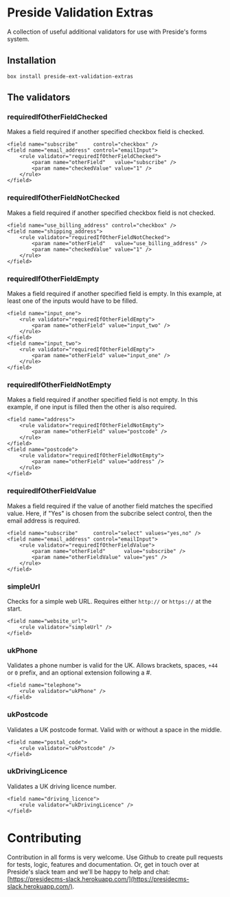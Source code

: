 # Preside Validation Extras

A collection of useful additional validators for use with Preside's forms system.


## Installation

```box install preside-ext-validation-extras```


## The validators

### requiredIfOtherFieldChecked

Makes a field required if another specified checkbox field is checked.

```
<field name="subscribe"     control="checkbox" />
<field name="email_address" control="emailInput">
	<rule validator="requiredIfOtherFieldChecked">
		<param name="otherField"   value="subscribe" />
		<param name="checkedValue" value="1" />
	</rule>
</field>
```

### requiredIfOtherFieldNotChecked

Makes a field required if another specified checkbox field is not checked.

```
<field name="use_billing_address" control="checkbox" />
<field name="shipping_address">
	<rule validator="requiredIfOtherFieldNotChecked">
		<param name="otherField"   value="use_billing_address" />
		<param name="checkedValue" value="1" />
	</rule>
</field>
```

### requiredIfOtherFieldEmpty

Makes a field required if another specified field is empty. In this example, at least one of the inputs would have to be filled.

```
<field name="input_one">
	<rule validator="requiredIfOtherFieldEmpty">
		<param name="otherField" value="input_two" />
	</rule>
</field>
<field name="input_two">
	<rule validator="requiredIfOtherFieldEmpty">
		<param name="otherField" value="input_one" />
	</rule>
</field>
```

### requiredIfOtherFieldNotEmpty

Makes a field required if another specified field is not empty. In this example, if one input is filled then the other is also required.

```
<field name="address">
	<rule validator="requiredIfOtherFieldNotEmpty">
		<param name="otherField" value="postcode" />
	</rule>
</field>
<field name="postcode">
	<rule validator="requiredIfOtherFieldNotEmpty">
		<param name="otherField" value="address" />
	</rule>
</field>
```

### requiredIfOtherFieldValue

Makes a field required if the value of another field matches the specified value. Here, if "Yes" is chosen from the subcribe select control, then the email address is required.

```
<field name="subscribe"     control="select" values="yes,no" />
<field name="email_address" control="emailInput">
	<rule validator="requiredIfOtherFieldValue">
		<param name="otherField"      value="subscribe" />
		<param name="otherFieldValue" value="yes" />
	</rule>
</field>
```

### simpleUrl

Checks for a simple web URL. Requires either `http://` or `https://` at the start.

```
<field name="website_url">
	<rule validator="simpleUrl" />
</field>
```

### ukPhone

Validates a phone number is valid for the UK. Allows brackets, spaces, `+44` or `0` prefix, and an optional extension following a #.

```
<field name="telephone">
	<rule validator="ukPhone" />
</field>
```

### ukPostcode

Validates a UK postcode format. Valid with or without a space in the middle.

```
<field name="postal_code">
	<rule validator="ukPostcode" />
</field>
```

### ukDrivingLicence

Validates a UK driving licence number.

```
<field name="driving_licence">
	<rule validator="ukDrivingLicence" />
</field>
```


# Contributing

Contribution in all forms is very welcome. Use Github to create pull requests for tests, logic, features and documentation. Or, get in touch over at Preside's slack team and we'll be happy to help and chat: [https://presidecms-slack.herokuapp.com/](https://presidecms-slack.herokuapp.com/).